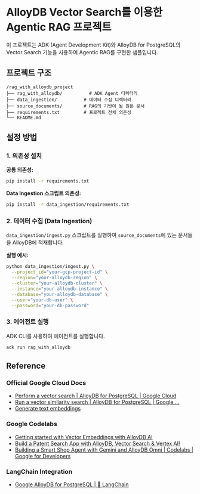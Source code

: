 # AlloyDB Vector Search를 이용한 Agentic RAG 프로젝트

이 프로젝트는 ADK (Agent Development Kit)와 AlloyDB for PostgreSQL의 Vector Search 기능을 사용하여 Agentic RAG를 구현한 샘플입니다.

## 프로젝트 구조

```
/rag_with_alloydb_project
├── rag_with_alloydb/          # ADK Agent 디렉터리
├── data_ingestion/          # 데이터 수집 디렉터리
├── source_documents/        # RAG의 기반이 될 원본 문서
├── requirements.txt         # 프로젝트 전체 의존성
└── README.md
```

## 설정 방법

### 1. 의존성 설치

**공통 의존성:**
```bash
pip install -r requirements.txt
```

**Data Ingestion 스크립트 의존성:**
```bash
pip install -r data_ingestion/requirements.txt
```

### 2. 데이터 수집 (Data Ingestion)

`data_ingestion/ingest.py` 스크립트를 실행하여 `source_documents`에 있는 문서들을 AlloyDB에 적재합니다.

**실행 예시:**
```bash
python data_ingestion/ingest.py \
  --project_id="your-gcp-project-id" \
  --region="your-alloydb-region" \
  --cluster="your-alloydb-cluster" \
  --instance="your-alloydb-instance" \
  --database="your-alloydb-database" \
  --user="your-db-user" \
  --password="your-db-password"
```

### 3. 에이전트 실행

ADK CLI를 사용하여 에이전트를 실행합니다.

```bash
adk run rag_with_alloydb
```

## Reference

### Official Google Cloud Docs
- [Perform a vector search | AlloyDB for PostgreSQL | Google Cloud](https://cloud.google.com/alloydb/docs/ai/perform-vector-search)
- [Run a vector similarity search | AlloyDB for PostgreSQL | Google ...](https://cloud.google.com/alloydb/docs/ai/run-vector-similarity-search)
- [Generate text embeddings](https://cloud.google.com/alloydb/docs/ai/work-with-embeddings?resource=google_ml)

### Google Codelabs
- [Getting started with Vector Embeddings with AlloyDB AI](https://codelabs.developers.google.com/alloydb-ai-embedding#0)
- [Build a Patent Search App with AlloyDB, Vector Search & Vertex AI!](https://codelabs.developers.google.com/patent-search-alloydb-gemini#0)
- [Building a Smart Shop Agent with Gemini and AlloyDB Omni | Codelabs | Google for Developers](https://codelabs.developers.google.com/smart-shop-agent-alloydb#0)

### LangChain Integration
- [Google AlloyDB for PostgreSQL | 🦜️ LangChain](https://python.langchain.com/docs/integrations/vectorstores/google_alloydb/)


